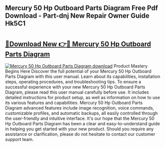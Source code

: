 ## Mercury 50 Hp Outboard Parts Diagram Free Pdf Download - Part-dnj New Repair Owner Guide Hk5C1

# <h2><a href="http://dflc0hc.blite.top/?on=Mercury+50+Hp+Outboard+Parts+Diagram">🔗Download New 👉🔴 Mercury 50 Hp Outboard Parts Diagram</a></h2>

[![Mercury 50 Hp Outboard Parts Diagram download](https://i.imgur.com/lujVjoI.png)](http://dflc0hc.blite.top/?on=Mercury+50+Hp+Outboard+Parts+Diagram)
Product Mastery Begins Here Discover the full potential of your Mercury 50 Hp Outboard Parts Diagram with this user manual. Learn about its capabilities, installation steps, operating procedures, and troubleshooting tips. To ensure a successful experience with your new Mercury 50 Hp Outboard Parts Diagram, please read this user manual carefully before use. It includes detailed instructions for product setup, as well as information on how to use its various features and capabilities. Mercury 50 Hp Outboard Parts Diagram advanced features include image recognition, voice commands, customizable profiles, and automatic backups, all easily controlled through the user-friendly and intuitive interface. It's our hope that the Mercury 50 Hp Outboard Parts Diagram has been a clear and easy-to-understand guide in helping you get started with your new product. Should you require any assistance or clarification, please do not hesitate to contact our customer support team.
